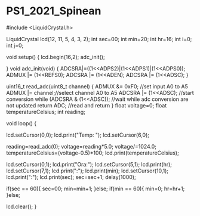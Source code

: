 # PS1_2021_Spinean

#include <LiquidCrystal.h>

LiquidCrystal lcd(12, 11, 5, 4, 3, 2);
int sec=00;
int min=20;
int hr=16;
int i=0;
int j=0;

void setup() {
lcd.begin(16,2);
 adc_init();

}
void adc_init(void) 
{
ADCSRA|=((1<<ADPS2)|(1<<ADPS1)|(1<<ADPS0));
ADMUX |= (1<<REFS0);
ADCSRA |= (1<<ADEN); 
ADCSRA |= (1<<ADSC); 
}

uint16_t read_adc(uint8_t channel) 
{
ADMUX &= 0xF0; //set input A0 to A5
ADMUX |= channel;//select channel A0 to A5
ADCSRA |= (1<<ADSC); //start conversion
while (ADCSRA & (1<<ADSC)); //wait while adc conversion are not updated
return ADC; //read and return
}
float voltage=0;
float temperatureCelsius;
int reading;


void loop() {

lcd.setCursor(0,0);
lcd.print("Temp: ");
lcd.setCursor(6,0);

reading=read_adc(0);
voltage=reading*5.0; 
voltage/=1024.0;
temperatureCelsius=(voltage-0.5)*100;
lcd.print(temperatureCelsius);

lcd.setCursor(0,1);
lcd.print("Ora:");
lcd.setCursor(5,1);
lcd.print(hr);
lcd.setCursor(7,1);
lcd.print(":");
lcd.print(min);
lcd.setCursor(10,1);
lcd.print(":");
lcd.print(sec);
sec=sec+1;
delay(1000);

if(sec == 60){
  sec=00;
  min=min+1; 
}else;
if(min == 60){
  min=0;
  hr=hr+1;
}else;

lcd.clear();
}
